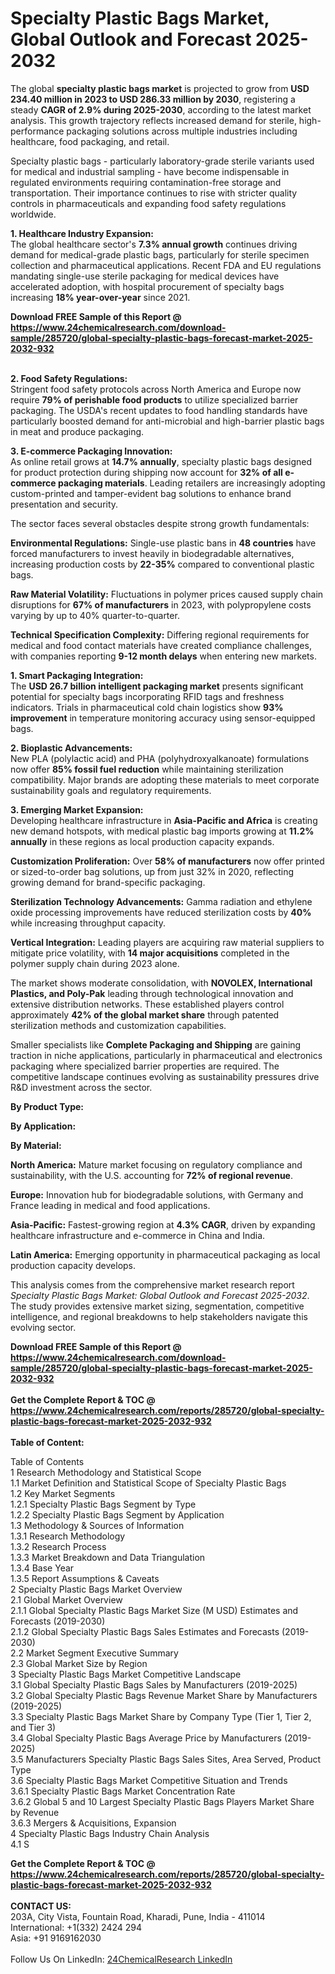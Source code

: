 <h1>Specialty Plastic Bags Market, Global Outlook and Forecast 2025-2032</h1><p>The global <strong>specialty plastic bags market</strong> is projected to grow from <strong>USD 234.40 million in 2023 to USD 286.33 million by 2030</strong>, registering a steady <strong>CAGR of 2.9% during 2025-2030</strong>, according to the latest market analysis. This growth trajectory reflects increased demand for sterile, high-performance packaging solutions across multiple industries including healthcare, food packaging, and retail.</p><p>Specialty plastic bags - particularly laboratory-grade sterile variants used for medical and industrial sampling - have become indispensable in regulated environments requiring contamination-free storage and transportation. Their importance continues to rise with stricter quality controls in pharmaceuticals and expanding food safety regulations worldwide.</p><p><strong>1. Healthcare Industry Expansion:</strong><br>
The global healthcare sector's <strong>7.3% annual growth</strong> continues driving demand for medical-grade plastic bags, particularly for sterile specimen collection and pharmaceutical applications. Recent FDA and EU regulations mandating single-use sterile packaging for medical devices have accelerated adoption, with hospital procurement of specialty bags increasing <strong>18% year-over-year</strong> since 2021.</p><div><b>Download FREE Sample of this Report @ 
            <a href="https://www.24chemicalresearch.com/download-sample/285720/global-specialty-plastic-bags-forecast-market-2025-2032-932">
            https://www.24chemicalresearch.com/download-sample/285720/global-specialty-plastic-bags-forecast-market-2025-2032-932</a></b></div><br><p><strong>2. Food Safety Regulations:</strong><br>
Stringent food safety protocols across North America and Europe now require <strong>79% of perishable food products</strong> to utilize specialized barrier packaging. The USDA's recent updates to food handling standards have particularly boosted demand for anti-microbial and high-barrier plastic bags in meat and produce packaging.</p><p><strong>3. E-commerce Packaging Innovation:</strong><br>
As online retail grows at <strong>14.7% annually</strong>, specialty plastic bags designed for product protection during shipping now account for <strong>32% of all e-commerce packaging materials</strong>. Leading retailers are increasingly adopting custom-printed and tamper-evident bag solutions to enhance brand presentation and security.</p><p>The sector faces several obstacles despite strong growth fundamentals:</p><p><strong>Environmental Regulations:</strong> Single-use plastic bans in <strong>48 countries</strong> have forced manufacturers to invest heavily in biodegradable alternatives, increasing production costs by <strong>22-35%</strong> compared to conventional plastic bags.</p><p><strong>Raw Material Volatility:</strong> Fluctuations in polymer prices caused supply chain disruptions for <strong>67% of manufacturers</strong> in 2023, with polypropylene costs varying by up to 40% quarter-to-quarter.</p><p><strong>Technical Specification Complexity:</strong> Differing regional requirements for medical and food contact materials have created compliance challenges, with companies reporting <strong>9-12 month delays</strong> when entering new markets.</p><p><strong>1. Smart Packaging Integration:</strong><br>
The <strong>USD 26.7 billion intelligent packaging market</strong> presents significant potential for specialty bags incorporating RFID tags and freshness indicators. Trials in pharmaceutical cold chain logistics show <strong>93% improvement</strong> in temperature monitoring accuracy using sensor-equipped bags.</p><p><strong>2. Bioplastic Advancements:</strong><br>
New PLA (polylactic acid) and PHA (polyhydroxyalkanoate) formulations now offer <strong>85% fossil fuel reduction</strong> while maintaining sterilization compatibility. Major brands are adopting these materials to meet corporate sustainability goals and regulatory requirements.</p><p><strong>3. Emerging Market Expansion:</strong><br>
Developing healthcare infrastructure in <strong>Asia-Pacific and Africa</strong> is creating new demand hotspots, with medical plastic bag imports growing at <strong>11.2% annually</strong> in these regions as local production capacity expands.</p><p><strong>Customization Proliferation:</strong> Over <strong>58% of manufacturers</strong> now offer printed or sized-to-order bag solutions, up from just 32% in 2020, reflecting growing demand for brand-specific packaging.</p><p><strong>Sterilization Technology Advancements:</strong> Gamma radiation and ethylene oxide processing improvements have reduced sterilization costs by <strong>40%</strong> while increasing throughput capacity.</p><p><strong>Vertical Integration:</strong> Leading players are acquiring raw material suppliers to mitigate price volatility, with <strong>14 major acquisitions</strong> completed in the polymer supply chain during 2023 alone.</p><p>The market shows moderate consolidation, with <strong>NOVOLEX, International Plastics, and Poly-Pak</strong> leading through technological innovation and extensive distribution networks. These established players control approximately <strong>42% of the global market share</strong> through patented sterilization methods and customization capabilities.</p><p>Smaller specialists like <strong>Complete Packaging and Shipping</strong> are gaining traction in niche applications, particularly in pharmaceutical and electronics packaging where specialized barrier properties are required. The competitive landscape continues evolving as sustainability pressures drive R&amp;D investment across the sector.</p><p><strong>By Product Type:</strong></p><p><strong>By Application:</strong></p><p><strong>By Material:</strong></p><p><strong>North America:</strong> Mature market focusing on regulatory compliance and sustainability, with the U.S. accounting for <strong>72% of regional revenue</strong>.</p><p><strong>Europe:</strong> Innovation hub for biodegradable solutions, with Germany and France leading in medical and food applications.</p><p><strong>Asia-Pacific:</strong> Fastest-growing region at <strong>4.3% CAGR</strong>, driven by expanding healthcare infrastructure and e-commerce in China and India.</p><p><strong>Latin America:</strong> Emerging opportunity in pharmaceutical packaging as local production capacity develops.</p><p>This analysis comes from the comprehensive market research report <em>Specialty Plastic Bags Market: Global Outlook and Forecast 2025-2032</em>. The study provides extensive market sizing, segmentation, competitive intelligence, and regional breakdowns to help stakeholders navigate this evolving sector.</p><div><b>Download FREE Sample of this Report @ 
            <a href="https://www.24chemicalresearch.com/download-sample/285720/global-specialty-plastic-bags-forecast-market-2025-2032-932">
            https://www.24chemicalresearch.com/download-sample/285720/global-specialty-plastic-bags-forecast-market-2025-2032-932</a></b></div><br><div><b>Get the Complete Report & TOC @ 
            <a href="https://www.24chemicalresearch.com/reports/285720/global-specialty-plastic-bags-forecast-market-2025-2032-932">
            https://www.24chemicalresearch.com/reports/285720/global-specialty-plastic-bags-forecast-market-2025-2032-932</a></b></div><br>
            <b>Table of Content:</b><p>Table of Contents<br />
1 Research Methodology and Statistical Scope<br />
1.1 Market Definition and Statistical Scope of Specialty Plastic Bags<br />
1.2 Key Market Segments<br />
1.2.1 Specialty Plastic Bags Segment by Type<br />
1.2.2 Specialty Plastic Bags Segment by Application<br />
1.3 Methodology & Sources of Information<br />
1.3.1 Research Methodology<br />
1.3.2 Research Process<br />
1.3.3 Market Breakdown and Data Triangulation<br />
1.3.4 Base Year<br />
1.3.5 Report Assumptions & Caveats<br />
2 Specialty Plastic Bags Market Overview<br />
2.1 Global Market Overview<br />
2.1.1 Global Specialty Plastic Bags Market Size (M USD) Estimates and Forecasts (2019-2030)<br />
2.1.2 Global Specialty Plastic Bags Sales Estimates and Forecasts (2019-2030)<br />
2.2 Market Segment Executive Summary<br />
2.3 Global Market Size by Region<br />
3 Specialty Plastic Bags Market Competitive Landscape<br />
3.1 Global Specialty Plastic Bags Sales by Manufacturers (2019-2025)<br />
3.2 Global Specialty Plastic Bags Revenue Market Share by Manufacturers (2019-2025)<br />
3.3 Specialty Plastic Bags Market Share by Company Type (Tier 1, Tier 2, and Tier 3)<br />
3.4 Global Specialty Plastic Bags Average Price by Manufacturers (2019-2025)<br />
3.5 Manufacturers Specialty Plastic Bags Sales Sites, Area Served, Product Type<br />
3.6 Specialty Plastic Bags Market Competitive Situation and Trends<br />
3.6.1 Specialty Plastic Bags Market Concentration Rate<br />
3.6.2 Global 5 and 10 Largest Specialty Plastic Bags Players Market Share by Revenue<br />
3.6.3 Mergers & Acquisitions, Expansion<br />
4 Specialty Plastic Bags Industry Chain Analysis<br />
4.1 S</p><div><b>Get the Complete Report & TOC @ 
            <a href="https://www.24chemicalresearch.com/reports/285720/global-specialty-plastic-bags-forecast-market-2025-2032-932">
            https://www.24chemicalresearch.com/reports/285720/global-specialty-plastic-bags-forecast-market-2025-2032-932</a></b></div><br><b>CONTACT US:</b><br>
            203A, City Vista, Fountain Road, Kharadi, Pune, India - 411014<br>
            International: +1(332) 2424 294<br>
            Asia: +91 9169162030 <br><br>
            Follow Us On LinkedIn: <a href="https://www.linkedin.com/company/24chemicalresearch/">24ChemicalResearch LinkedIn</a>